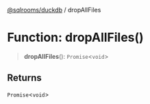 [@sqlrooms/duckdb](../index.md) / dropAllFiles

# Function: dropAllFiles()

> **dropAllFiles**(): `Promise`\<`void`\>

## Returns

`Promise`\<`void`\>
